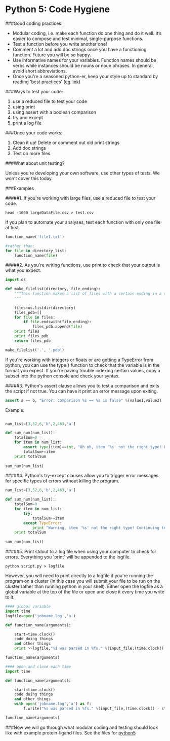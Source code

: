 # Python 5: Code Hygiene

###Good coding practices:

* Modular coding, i.e. make each function do one thing and do it well. It’s easier to compose and test minimal, single-purpose functions.
* Test a function before you write another one!
* Comment a lot and add doc strings once you have a functioning function. Future you will be so happy.
* Use informative names for your variables. Function names should be verbs while instances should be nouns or noun phrases. In general, avoid short abbreviations.
* Once you're a seasoned python-er, keep your style up to standard by reading 'best practices' (eg [link](https://www.memonic.com/user/pneff/folder/python/id/1bufp))


###Ways to test your code:

1. use a reduced file to test your code
2. using print
3. using assert with a boolean comparison
4. try and except
5. print a log file
	
	
###Once your code works:

1. Clean it up! Delete or comment out old print strings
2. Add doc strings
3. Test on more files.
	
	
###What about unit testing?
	
Unless you're developing your own software, use other types of tests. We won't cover this today.



###Examples

#####1. If you're working with large files, use a reduced file to test your code. 

```
head -1000 largeDataFile.csv > test.csv 
```

If you plan to automate your analyses, test each function with only one file at first.

``` python
function_name('file1.txt')

#rather than:
for file in directory_list:
	function_name(file)
```

#####2. As you're writing functions, use print to check that your output is what you expect.
	
```python
import os

def make_filelist(directory, file_ending):
	"""This function makes a list of files with a certain ending in a certain directory.
	"""
	
	files=os.listdir(directory)
	files_pdb=[]
	for file in files:
		if file.endswith(file_ending):
			files_pdb.append(file)
	print files
	print files_pdb
	return files_pdb

make_filelist('.', '.pdb')
```
	
If you're working with integers or floats or are getting a TypeError from python, you can use the type() function to check that the variable is in the format you expect. If you're having trouble indexing certain values, copy a subset into the python console and check your syntax.

#####3. Python's assert clause allows you to test a comparison and exits the script if not true. You can have it print an error message upon exiting.

```python
assert a == b, "Error: comparison %s == %s is false" %(value1,value2)
```

Example: 
	
```python

num_list=[3,52,6,'b',2,463,'a']

def sum_num(num_list):
	totalSum=0
	for item in num_list:
		assert type(item)==int, "Uh oh, item '%s' not the right type! Exiting now." %item
		totalSum+=item
	print totalSum
			
sum_num(num_list)


```

#####4. Python's try-except clauses allow you to trigger error messages for specific types of errors without killing the program.
	
```python
num_list=[3,52,6,'b',2,463,'a']

def sum_num(num_list):
	totalSum=0
	for item in num_list:
		try:
			totalSum+=item
		except TypeError:
			print "Warning, item '%s' not the right type! Continuing to next item" %item
	print totalSum
			
sum_num(num_list)
```

	
#####5. Print stdout to a log file when using your computer to check for errors. Everything you 'print' will be appended to the logfile. 

```
python script.py > logfile
```
	
However, you will need to print directly to a logfile if you're running the program on a cluster (in this case you will submit your file to be run on the cluster rather than running python in your shell). Either open the logfile as a global variable at the top of the file or open and close it every time you write to it.
	
```python
#### global variable
import time
logfile=open('jobname.log','a') 

def function_name(arguments):

	start=time.clock()
	code doing things
	and other things
	print >>logfile,"%s was parsed in %fs." %(input_file,(time.clock() - start))

function_name(arguments)

#### open and close each time
import time

def function_name(arguments):

	start=time.clock()
	code doing things
	and other things
	with open('jobname.log','a') as f:
		f.write("%s was parsed in %fs." %(input_file,(time.clock() - start)))

function_name(arguments)
```


###Now we will go through what modular coding and testing should look like with example protein-ligand files.
See the files for [python5](python5_files.zip)



	
